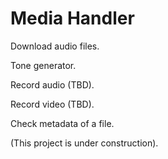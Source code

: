 # Media Handler

Download audio files.

Tone generator.

Record audio (TBD).

Record video (TBD).

Check metadata of a file.

(This project is under construction).
